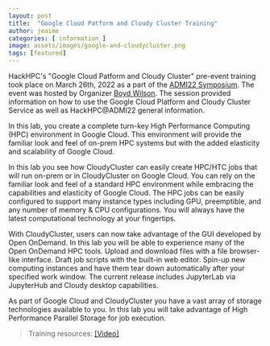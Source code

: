 ```yaml
---
layout: post
title:  "Google Cloud Patform and Cloudy Cluster Training"
author: jeaime
categories: [ information ]
image: assets/images/google-and-cloudycluster.png
tags: [featured]
---
```


HackHPC's "Google Cloud Patform and Cloudy Cluster" pre-event training took place on March 26th, 2022 as a part of the [ADMI22 Symposium](https://www.admiusa.org/admi2022/program.php). The event was hosted by Organizer [Boyd Wilson](https://www.linkedin.com/in/boydwilson/). The session provided information on how to use the Google Cloud Platform and Cloudy Cluster Service as well as HackHPC@ADMI22 general information. 

In this lab, you create a complete turn-key High Performance Computing (HPC) environment in Google Cloud. This environment will provide the familiar look and feel of on-prem HPC systems but with the added elasticity and scalability of Google Cloud.

In this lab you see how CloudyCluster can easily create HPC/HTC jobs that will run on-prem or in CloudyCluster on Google Cloud. You can rely on the familiar look and feel of a standard HPC environment while embracing the capabilities and elasticity of Google Cloud. The HPC jobs can be easily configured to support many instance types including GPU, preemptible, and any number of memory & CPU configurations. You will always have the latest computational technology at your fingertips.

With CloudyCluster, users can now take advantage of the GUI developed by Open OnDemand. In this lab you will be able to experience many of the Open OnDemand HPC tools. Upload and download files with a file browser-like interface. Draft job scripts with the built-in web editor. Spin-up new computing instances and have them tear down automatically after your specified work window. The current release includes JupyterLab via JupyterHub and Cloudy desktop capabilities.

As part of Google Cloud and CloudyCluster you have a vast array of storage technologies available to you. In this lab you will take advantage of High Performance Parallel Storage for job execution.

>Training resources:  [[Video]](https://youtu.be/2d5bJcgxG2Y) 

